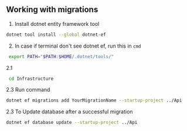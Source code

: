 ## Working with migrations
1. Install dotnet entity framework tool
```sh
dotnet tool install --global dotnet-ef
```
2. In case if terminal don't see dotnet ef, run this in `cmd`
```sh
 export PATH="$PATH:$HOME/.dotnet/tools/"
```
2.1 
```sh
 cd Infrastructure
```

2.3 Run command
 ```sh
dotnet ef migrations add YourMigrationName --startup-project ../Api
 ```
2.3 To Update database after a successful migration
```sh
dotnet ef database update --startup-project ../Api
```